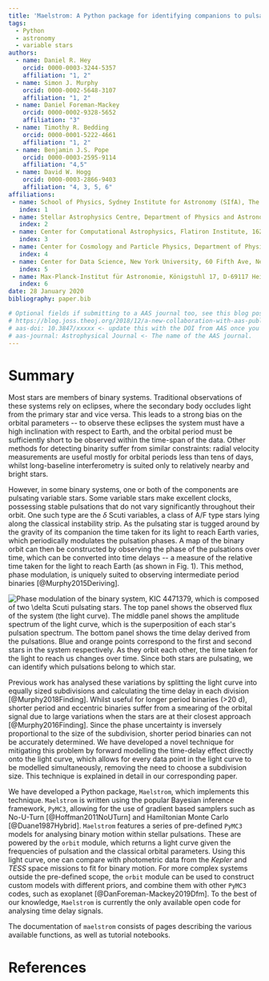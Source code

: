 ```yaml
---
title: 'Maelstrom: A Python package for identifying companions to pulsating stars from their light travel time variations'
tags:
  - Python
  - astronomy
  - variable stars
authors:
  - name: Daniel R. Hey
    orcid: 0000-0003-3244-5357
    affiliation: "1, 2"
  - name: Simon J. Murphy
    orcid: 0000-0002-5648-3107
    affiliation: "1, 2"
  - name: Daniel Foreman-Mackey
    orcid: 0000-0002-9328-5652
    affiliation: "3"
  - name: Timothy R. Bedding
    orcid: 0000-0001-5222-4661
    affiliation: "1, 2"
  - name: Benjamin J.S. Pope
    orcid: 0000-0003-2595-9114
    affiliation: "4,5"
  - name: David W. Hogg
    orcid: 0000-0003-2866-9403
    affiliation: "4, 3, 5, 6"
affiliations:
 - name: School of Physics, Sydney Institute for Astronomy (SIfA), The University of Sydney, NSW 2006, Australia
   index: 1
 - name: Stellar Astrophysics Centre, Department of Physics and Astronomy, Aarhus University, DK-8000 Aarhus C, Denmark
   index: 2
 - name: Center for Computational Astrophysics, Flatiron Institute, 162 5th Ave, New York, NY 10010, USA
   index: 3
 - name: Center for Cosmology and Particle Physics, Department of PhysicsNew York University, 726 Broadway, New York, NY 10003, USA
   index: 4
 - name: Center for Data Science, New York University, 60 Fifth Ave, New York, NY 10011, USA
   index: 5
 - name: Max-Planck-Institut für Astronomie, Königstuhl 17, D-69117 Heidelberg
   index: 6
date: 28 January 2020
bibliography: paper.bib

# Optional fields if submitting to a AAS journal too, see this blog post:
# https://blog.joss.theoj.org/2018/12/a-new-collaboration-with-aas-publishing
# aas-doi: 10.3847/xxxxx <- update this with the DOI from AAS once you know it.
# aas-journal: Astrophysical Journal <- The name of the AAS journal.
---
```


# Summary
Most stars are members of binary systems. Traditional observations of these
systems rely on eclipses, where the secondary body occludes light from the
primary star and vice versa. This leads to a strong bias on the orbital
parameters -- to observe these eclipses the system must have a high inclination
with respect to Earth, and the orbital period must be sufficiently short to be
observed within the time-span of the data. Other methods for detecting binarity
suffer from similar constraints: radial velocity measurements are useful mostly
for orbital periods less than tens of days, whilst long-baseline interferometry
is suited only to relatively nearby and bright stars.

However, in some binary systems, one or both of the components are pulsating
variable stars. Some variable stars make excellent clocks, possessing stable
pulsations that do not vary significantly throughout their orbit. One such type
are the $\delta$ Scuti variables, a class of A/F type stars lying along the
classical instability strip. As the pulsating star is tugged around by the
gravity of its companion the time taken for its light to reach Earth varies,
which periodically modulates the pulsation phases. A map of the binary orbit
can then be constructed by observing the phase of the pulsations over time,
which can be converted into time delays -- a measure of the relative time taken
for the light to reach Earth (as shown in Fig. 1). This method, phase
modulation, is uniquely suited to observing intermediate period binaries
[@Murphy2015Deriving].

![Phase modulation of the binary system, KIC 4471379, which is composed of two $\delta$ Scuti pulsating stars. The top panel shows the observed flux of the system (the light curve). The middle panel shows the amplitude spectrum of the light curve, which is the superposition of each star's pulsation spectrum. The bottom panel shows the time delay derived from the pulsations. Blue and orange points correspond to the first and second stars in the system respectively. As they orbit each other, the time taken for the light to reach us changes over time. Since both stars are pulsating, we can identify which pulsations belong to which star.](PB2_KIC_4471379_JOSS.png)

Previous work has analysed these variations by splitting the light curve into
equally sized subdivisions and calculating the time delay in each division
[@Murphy2018Finding]. Whilst useful for longer period binaries (>20 d), shorter
period and eccentric binaries suffer from a smearing of the orbital signal due
to large variations when the stars are at their closest approach
[@Murphy2016Finding]. Since the phase uncertainty is inversely proportional to
the size of the subdivision, shorter period binaries can not be accurately
determined. We have developed a novel technique for mitigating this problem by
forward modelling the time-delay effect directly onto the light curve, which
allows for every data point in the light curve to be modelled simultaneously,
removing the need to choose a subdivision size. This technique is explained in
detail in our corresponding paper.

We have developed a Python package, ``Maelstrom``, which implements this
technique. ``Maelstrom`` is written using the popular Bayesian inference
framework, ``PyMC3``, allowing for the use of gradient based samplers such as
No-U-Turn [@Hoffman2011NoUTurn] and Hamiltonian Monte Carlo [@Duane1987Hybrid].
``Maelstrom`` features a series of pre-defined ``PyMC3`` models for analysing
binary motion within stellar pulsations. These are powered by the ``orbit``
module, which returns a light curve given the frequencies of pulsation and the
classical orbital parameters. Using this light curve, one can compare with
photometric data from the *Kepler* and *TESS* space missions to fit for binary
motion. For more complex systems outside the pre-defined scope, the ``orbit``
module can be used to construct custom models with different priors, and
combine them with other ``PyMC3`` codes, such as exoplanet
[@DanForeman-Mackey2019Dfm]. To the best of our knowledge, ``Maelstrom`` is
currently the only available open code for analysing time delay signals.

The documentation of `maelstrom` consists of pages describing the various
available functions, as well as tutorial notebooks.

# References